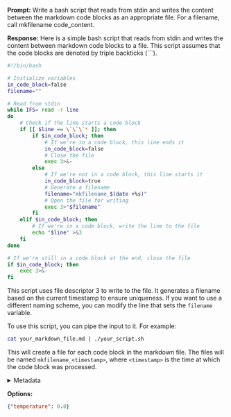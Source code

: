 **Prompt:**
Write a bash script that reads from stdin and writes the content between the markdown code blocks as an appropriate file. For a filename, call mkfilename code_content.

**Response:**
Here is a simple bash script that reads from stdin and writes the content between markdown code blocks to a file. This script assumes that the code blocks are denoted by triple backticks (```). 

```bash
#!/bin/bash

# Initialize variables
in_code_block=false
filename=""

# Read from stdin
while IFS= read -r line
do
    # Check if the line starts a code block
    if [[ $line == \`\`\`* ]]; then
        if $in_code_block; then
            # If we're in a code block, this line ends it
            in_code_block=false
            # Close the file
            exec 3>&-
        else
            # If we're not in a code block, this line starts it
            in_code_block=true
            # Generate a filename
            filename="mkfilename_$(date +%s)"
            # Open the file for writing
            exec 3>"$filename"
        fi
    elif $in_code_block; then
        # If we're in a code block, write the line to the file
        echo "$line" >&3
    fi
done

# If we're still in a code block at the end, close the file
if $in_code_block; then
    exec 3>&-
fi
```

This script uses file descriptor 3 to write to the file. It generates a filename based on the current timestamp to ensure uniqueness. If you want to use a different naming scheme, you can modify the line that sets the `filename` variable.

To use this script, you can pipe the input to it. For example:

```bash
cat your_markdown_file.md | ./your_script.sh
```

This will create a file for each code block in the markdown file. The files will be named `mkfilename_<timestamp>`, where `<timestamp>` is the time at which the code block was processed.

<details><summary>Metadata</summary>

- Duration: 27921 ms
- Datetime: 2023-10-29T16:09:27.483593
- Model: gpt-4-0613

</details>

**Options:**
```json
{"temperature": 0.0}
```


